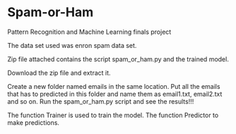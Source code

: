 # Spam-or-Ham
Pattern Recognition and Machine Learning finals project

The data set used was enron spam data set. 


Zip file attached contains the script spam_or_ham.py and the trained model.


Download the zip file and extract it.

Create a new folder named emails in the same location. Put all the emails that has to predicted in this folder and name them as email1.txt, email2.txt and so on.
Run the spam_or_ham.py script and see the results!!!

The function Trainer is used to train the model.
The function Predictor to make predictions.
